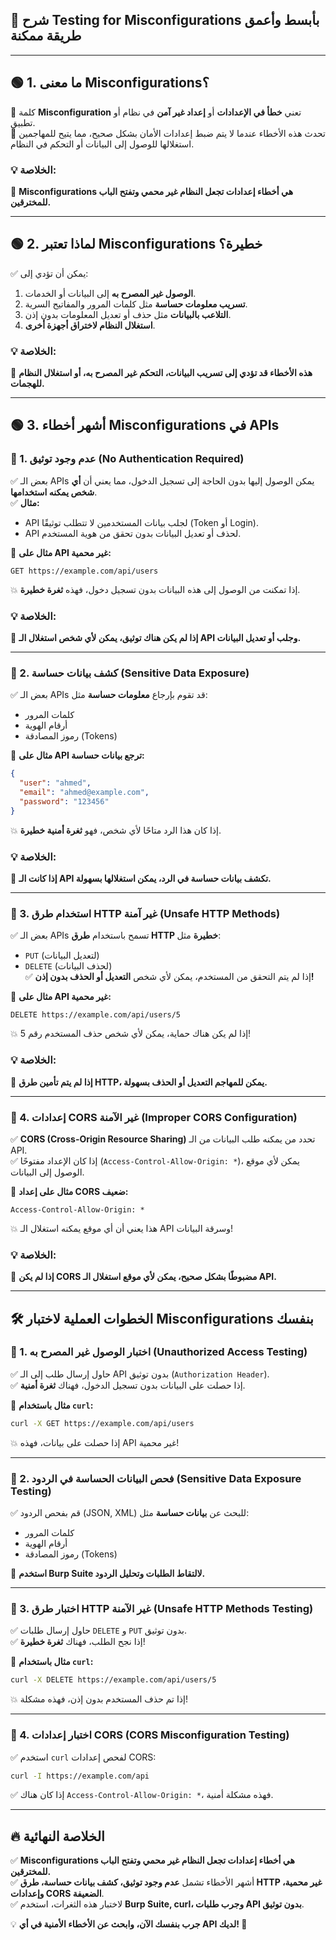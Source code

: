 ## **📌 شرح Testing for Misconfigurations بأبسط وأعمق طريقة ممكنة**

---

## **🟢 1. ما معنى Misconfigurations؟**

🔹 كلمة **Misconfiguration** تعني **خطأ في الإعدادات** أو **إعداد غير آمن** في نظام أو تطبيق.  
🔹 تحدث هذه الأخطاء عندما لا يتم ضبط إعدادات الأمان بشكل صحيح، مما يتيح للمهاجمين استغلالها للوصول إلى البيانات أو التحكم في النظام.

### **💡 الخلاصة:**

🔹 **Misconfigurations هي أخطاء إعدادات تجعل النظام غير محمي وتفتح الباب للمخترقين.**

---

## **🟢 2. لماذا تعتبر Misconfigurations خطيرة؟**

✅ يمكن أن تؤدي إلى:

1. **الوصول غير المصرح به** إلى البيانات أو الخدمات.
2. **تسريب معلومات حساسة** مثل كلمات المرور والمفاتيح السرية.
3. **التلاعب بالبيانات** مثل حذف أو تعديل المعلومات بدون إذن.
4. **استغلال النظام لاختراق أجهزة أخرى**.

### **💡 الخلاصة:**

🔹 **هذه الأخطاء قد تؤدي إلى تسريب البيانات، التحكم غير المصرح به، أو استغلال النظام للهجمات.**

---

## **🟢 3. أشهر أخطاء Misconfigurations في APIs**

### **🔴 1. عدم وجود توثيق (No Authentication Required)**

✅ بعض الـ APIs يمكن الوصول إليها بدون الحاجة إلى تسجيل الدخول، مما يعني أن **أي شخص يمكنه استخدامها**.  
✅ **مثال:**

- API لجلب بيانات المستخدمين لا تتطلب توثيقًا (Token أو Login).
- API لحذف أو تعديل البيانات بدون تحقق من هوية المستخدم.

📌 **مثال على API غير محمية:**

```plaintext
GET https://example.com/api/users
```

💥 إذا تمكنت من الوصول إلى هذه البيانات بدون تسجيل دخول، فهذه **ثغرة خطيرة**.

### **💡 الخلاصة:**

🔹 **إذا لم يكن هناك توثيق، يمكن لأي شخص استغلال الـ API وجلب أو تعديل البيانات.**

---

### **🔴 2. كشف بيانات حساسة (Sensitive Data Exposure)**

✅ بعض الـ APIs قد تقوم بإرجاع **معلومات حساسة** مثل:

- كلمات المرور
- أرقام الهوية
- رموز المصادقة (Tokens)

📌 **مثال على API ترجع بيانات حساسة:**

```json
{
  "user": "ahmed",
  "email": "ahmed@example.com",
  "password": "123456"
}
```

💥 إذا كان هذا الرد متاحًا لأي شخص، فهو **ثغرة أمنية خطيرة**.

### **💡 الخلاصة:**

🔹 **إذا كانت الـ API تكشف بيانات حساسة في الرد، يمكن استغلالها بسهولة.**

---

### **🔴 3. استخدام طرق HTTP غير آمنة (Unsafe HTTP Methods)**

✅ بعض الـ APIs تسمح باستخدام **طرق HTTP خطيرة** مثل:

- `PUT` (لتعديل البيانات)
- `DELETE` (لحذف البيانات)  
    ✅ إذا لم يتم التحقق من المستخدم، يمكن لأي شخص **التعديل أو الحذف بدون إذن!**

📌 **مثال على API غير محمية:**

```plaintext
DELETE https://example.com/api/users/5
```

💥 إذا لم يكن هناك حماية، يمكن لأي شخص حذف المستخدم رقم 5!

### **💡 الخلاصة:**

🔹 **إذا لم يتم تأمين طرق HTTP، يمكن للمهاجم التعديل أو الحذف بسهولة.**

---

### **🔴 4. إعدادات CORS غير الآمنة (Improper CORS Configuration)**

✅ **CORS (Cross-Origin Resource Sharing)** تحدد من يمكنه طلب البيانات من الـ API.  
✅ إذا كان الإعداد مفتوحًا (`Access-Control-Allow-Origin: *`)، يمكن لأي موقع الوصول إلى البيانات.

📌 **مثال على إعداد CORS ضعيف:**

```plaintext
Access-Control-Allow-Origin: *
```

💥 هذا يعني أن أي موقع يمكنه استغلال الـ API وسرقة البيانات!

### **💡 الخلاصة:**

🔹 **إذا لم يكن CORS مضبوطًا بشكل صحيح، يمكن لأي موقع استغلال الـ API.**

---

## **🛠️ الخطوات العملية لاختبار Misconfigurations بنفسك**

### **🔹 1. اختبار الوصول غير المصرح به (Unauthorized Access Testing)**

✅ حاول إرسال طلب إلى الـ API بدون توثيق (`Authorization Header`).  
✅ إذا حصلت على البيانات بدون تسجيل الدخول، فهناك **ثغرة أمنية**.

📌 **مثال باستخدام `curl`:**

```bash
curl -X GET https://example.com/api/users
```

💥 إذا حصلت على بيانات، فهذه API غير محمية!

---

### **🔹 2. فحص البيانات الحساسة في الردود (Sensitive Data Exposure Testing)**

✅ قم بفحص الردود (JSON, XML) للبحث عن **بيانات حساسة** مثل:

- كلمات المرور
- أرقام الهوية
- رموز المصادقة (Tokens)

📌 **استخدم Burp Suite لالتقاط الطلبات وتحليل الردود.**

---

### **🔹 3. اختبار طرق HTTP غير الآمنة (Unsafe HTTP Methods Testing)**

✅ حاول إرسال طلبات `DELETE` و `PUT` بدون توثيق.  
✅ إذا نجح الطلب، فهناك **ثغرة خطيرة**!

📌 **مثال باستخدام `curl`:**

```bash
curl -X DELETE https://example.com/api/users/5
```

💥 إذا تم حذف المستخدم بدون إذن، فهذه مشكلة!

---

### **🔹 4. اختبار إعدادات CORS (CORS Misconfiguration Testing)**

✅ استخدم `curl` لفحص إعدادات CORS:

```bash
curl -I https://example.com/api
```

✅ إذا كان هناك `Access-Control-Allow-Origin: *`، فهذه مشكلة أمنية.

---

## **🔥 الخلاصة النهائية**

✅ **Misconfigurations هي أخطاء إعدادات تجعل النظام غير محمي وتفتح الباب للمخترقين.**  
✅ أشهر الأخطاء تشمل **عدم وجود توثيق، كشف بيانات حساسة، طرق HTTP غير محمية، وإعدادات CORS الضعيفة**.  
✅ لاختبار هذه الثغرات، استخدم **Burp Suite, curl، وجرب طلبات API بدون توثيق**.

💡 **جرب بنفسك الآن، وابحث عن الأخطاء الأمنية في أي API لديك! 🚀**
